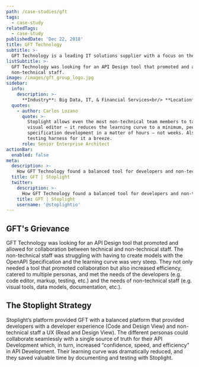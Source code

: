 ```yaml
---
path: /case-studies/gft
tags:
  - case-study
relatedTags:
  - case-study
publishedDate: 'Dec 22, 2018'
title: GFT Technology
subtitle: >-
  GFT Technology is a leading IT solutions supplier with a focus on the financial sector.
listSubtitle: >-
  GFT Technology was looking for an API Design tool that promoted and allowed for collaboration between technical and
  non-technical staff.
image: /images/gft_group_logo.jpg
sidebar:
  info:
    description: >-
      **Industry**: Big Data, IT, & Financial Services<br/> **Location**: Germany<br/> **Employees**: 5000-10000
  quotes:
    - author: Carlos Lozano
      quote: >-
        Stoplight allows even the most non-technical team members to take a shot at defining an API using Stoplight’s
        visual editor — it reduces the learning curve to a minimum, people get to grips with the basics of API
        specification development in a matter of hours — not weeks. Also, it makes documenting an API and providing a
        testing harness for it a breeze.
      role: Senior Enterprise Architect
actionBar:
  enabled: false
meta:
  description: >-
    How GFT Technology found a balanced tool for developers and non-technical staff in Stoplight
  title: GFT | Stoplight
  twitter:
    description: >-
      How GFT Technology found a balanced tool for developers and non-technical staff in Stoplight
    title: GFT | Stoplight
    username: '@stoplightio'
---
```


## GFT's Grievance

GFT Technology was looking for an API Design tool that promoted and allowed for collaboration between technical and
non-technical staff. The non-technical staff was struggling with having to create models with the OpenAPI Specification
and the learning curve was very steep. They not only needed a tool that promoted collaboration but also increased
efficiency, catered to multiple personas, and met the needs of the developers (e.g. code editor, markup, testing, etc.)
and the needs of non-technical staff (e.g. visual tools, data models, documentation, etc.).

## The Stoplight Strategy

Stoplight’s platform provided GFT with a balanced platform that provided developers with a developer experience (Code
and Design View) and non-technical staff a UX (Read and Design View). The different personas could collaborate
seamlessly with a single source of truth for their API Development which, in turn, increased “confidence, speed, and
efficiency” in API Development. Their learning curve was dramatically reduced, and they saved valuable time by
documenting and testing with Stoplight.
